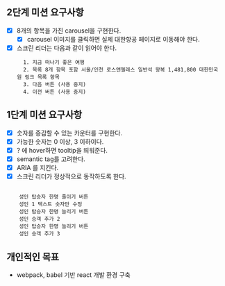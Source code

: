 ## 2단계 미션 요구사항

- [x] 8개의 항목을 가진 carousel을 구현한다.
  - [x] carousel 이미지를 클릭하면 실제 대한항공 페이지로 이동해야 한다.
- [x] 스크린 리더는 다음과 같이 읽어야 한다.
  ```
    1. 지금 떠나기 좋은 여행
    2. 목록 8개 항목 포함 서울/인천 로스앤젤레스 일반석 왕복 1,481,800 대한민국 원 링크 목록 항목
    3. 다음 버튼 (사용 중지)
    4. 이전 버튼 (사용 중지)
  ```

## 1단계 미션 요구사항

- [x] 숫자를 증감할 수 있는 카운터를 구현한다.
- [x] 가능한 숫자는 0 이상, 3 이하이다.
- [x] ? 에 hover하면 tooltip을 띄워준다.
- [x] semantic tag를 고려한다.
- [x] ARIA 를 지킨다.
- [x] 스크린 리더가 정상적으로 동작하도록 한다.

```

    성인 탑승자 한명 줄이기 버튼
    성인 1 텍스트 숫자만 수정
    성인 탑승자 한명 늘리기 버튼
    성인 승객 추가 2
    성인 탑승자 한명 늘리기 버튼
    성인 승객 추가 3

```

## 개인적인 목표

- webpack, babel 기반 react 개발 환경 구축
